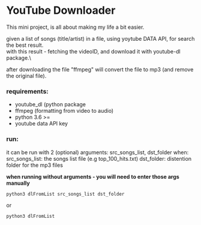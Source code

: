 # YouTube Downloader

This mini project, is all about making my life a bit easier.

given a list of songs (title/artist) in a file, using yoytube DATA API, for search the best result.\
with this result - fetching the videoID, and download it with youtube-dl package.\

after downloading the file "ffmpeg" will convert the file to mp3 (and remove the original file).

### requirements:
- youtube_dl (python package
- ffmpeg (formatting from video to audio)
- python 3.6 >=
- youtube data API key

### run:
it can be run with 2 (optional) arguments: src_songs_list, dst_folder when:\
src_songs_list: the songs list file (e.g top_100_hits.txt)
dst_folder: distention folder for the mp3 files

**when running without arguments - you will need to enter those args manually**

    python3 dlFromList src_songs_list dst_folder
or
  
    python3 dlFromList
    